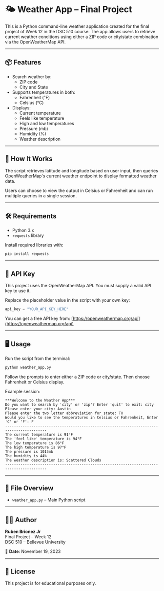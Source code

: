 # 🌤️ Weather App – Final Project

This is a Python command-line weather application created for the final project of Week 12 in the DSC 510 course. The app allows users to retrieve current weather conditions using either a ZIP code or city/state combination via the OpenWeatherMap API.

---

## 📦 Features

- Search weather by:
  - ZIP code
  - City and State
- Supports temperatures in both:
  - Fahrenheit (℉)
  - Celsius (℃)
- Displays:
  - Current temperature
  - Feels like temperature
  - High and low temperatures
  - Pressure (mb)
  - Humidity (%)
  - Weather description

---

## 🚀 How It Works

The script retrieves latitude and longitude based on user input, then queries OpenWeatherMap's current weather endpoint to display formatted weather data.

Users can choose to view the output in Celsius or Fahrenheit and can run multiple queries in a single session.

---

## 🛠️ Requirements

- Python 3.x
- `requests` library

Install required libraries with:

```bash
pip install requests
```

---

## 🔑 API Key

This project uses the OpenWeatherMap API. You must supply a valid API key to use it.

Replace the placeholder value in the script with your own key:

```python
api_key = "YOUR_API_KEY_HERE"
```

You can get a free API key from: [https://openweathermap.org/api](https://openweathermap.org/api)

---

## 🖥️ Usage

Run the script from the terminal:

```bash
python weather_app.py
```

Follow the prompts to enter either a ZIP code or city/state. Then choose Fahrenheit or Celsius display.

Example session:

```
***Welcome to the Weather App***
Do you want to search by 'city' or 'zip'? Enter 'quit' to exit: city
Please enter your city: Austin
Please enter the two letter abbreviation for state: TX
Would you like to see the temperatures in Celsius or Fahrenheit, Enter 'C' or 'F': F
-----------------------------------------------------------------------------------------
The current temperature is 91°F
The 'feel like' temperature is 94°F
The low temperature is 86°F
The high temperature is 97°F
The pressure is 1015mb
The humidity is 44%
The weather description is: Scattered Clouds
-----------------------------------------------------------------------------------------
```

---

## 📂 File Overview

- `weather_app.py` – Main Python script

---

## 👨‍💻 Author

**Ruben Brionez Jr**  
Final Project – Week 12  
DSC 510 – Bellevue University

📅 **Date**: November 19, 2023

---

## 📃 License

This project is for educational purposes only.

